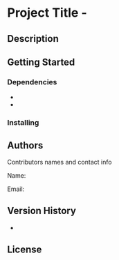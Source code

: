 # Project Title - 



## Description



## Getting Started

### Dependencies

* 

* 

### Installing


## Authors

Contributors names and contact info

Name:

Email:



## Version History

* 


## License
